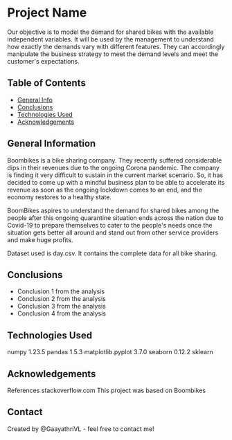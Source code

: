 # Project Name
Our objective is to model the demand for shared bikes with the available independent variables. It will be used by the management to understand how exactly the demands vary with different features. They can accordingly manipulate the business strategy to meet the demand levels and meet the customer's expectations.

## Table of Contents
* [General Info](#general-information)
* [Conclusions](#conclusions)
* [Technologies Used](#technologies-used)
* [Acknowledgements](#acknowledgements)


## General Information

Boombikes is a bike sharing company. They recently suffered considerable dips in their revenues due to the ongoing Corona pandemic. The company is finding it very difficult to sustain in the current market scenario. So, it has decided to come up with a mindful business plan to be able to accelerate its revenue as soon as the ongoing lockdown comes to an end, and the economy restores to a healthy state. 

BoomBikes aspires to understand the demand for shared bikes among the people after this ongoing quarantine situation ends across the nation due to Covid-19 
to prepare themselves to cater to the people's needs once the situation gets better all around and stand out from other service providers and make huge profits.

Dataset used is day.csv. It contains the complete data for all bike sharing.


## Conclusions
- Conclusion 1 from the analysis
- Conclusion 2 from the analysis
- Conclusion 3 from the analysis
- Conclusion 4 from the analysis

<!-- You don't have to answer all the questions - just the ones relevant to your project. -->


## Technologies Used

numpy 1.23.5
pandas 1.5.3
matplotlib.pyplot 3.7.0
seaborn 0.12.2
sklearn
<!-- As the libraries versions keep on changing, it is recommended to mention the version of library used in this project -->

## Acknowledgements

References stackoverflow.com
This project was based on Boombikes


## Contact
Created by @GaayathriVL - feel free to contact me!


